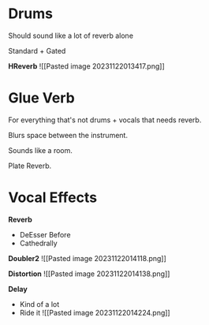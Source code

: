 
# Drums

Should sound like a lot of reverb alone

Standard + Gated

**HReverb**
![[Pasted image 20231122013417.png]]

# Glue Verb

For everything that's not drums + vocals that needs reverb.

Blurs space between the instrument.

Sounds like a room.

Plate Reverb.


# Vocal Effects

**Reverb**
- DeEsser Before
- Cathedrally

**Doubler2**
![[Pasted image 20231122014118.png]]

**Distortion**
![[Pasted image 20231122014138.png]]

**Delay**
- Kind of a lot
- Ride it
![[Pasted image 20231122014224.png]]

